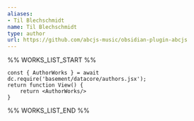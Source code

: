 ```yaml
---
aliases:
- Til Blechschmidt
name: Til Blechschmidt
type: author
url: https://github.com/abcjs-music/obsidian-plugin-abcjs
---
```



%% WORKS_LIST_START %%

```datacorejsx
const { AuthorWorks } = await dc.require('basement/datacore/authors.jsx');
return function View() {
    return <AuthorWorks/>
}
```
%% WORKS_LIST_END %%